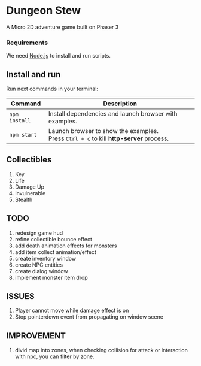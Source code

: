 # Dungeon Stew
A Micro 2D adventure game built on Phaser 3


### Requirements

We need [Node.js](https://nodejs.org) to install and run scripts.

## Install and run

Run next commands in your terminal:

| Command | Description |
|---------|-------------|
| `npm install` | Install dependencies and launch browser with examples.|
| `npm start` | Launch browser to show the examples. <br> Press `Ctrl + c` to kill **http-server** process. |


## Collectibles
1. Key
2. Life
3. Damage Up
4. Invulnerable
5. Stealth


## TODO
1. redesign game hud
2. refine collectible bounce effect
3. add death animation effects for monsters
4. add item collect animation/effect
5. create inventory window
6. create NPC entities
7. create dialog window
8. implement monster item drop



## ISSUES
1. Player cannot move while damage effect is on
2. Stop pointerdown event from propagating on window scene

## IMPROVEMENT
1. divid map into zones, when checking collision for attack or interaction with npc, you can filter by zone.

